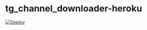 # tg_channel_downloader-heroku

[![Deploy](https://www.herokucdn.com/deploy/button.svg)](https://heroku.com/deploy)
